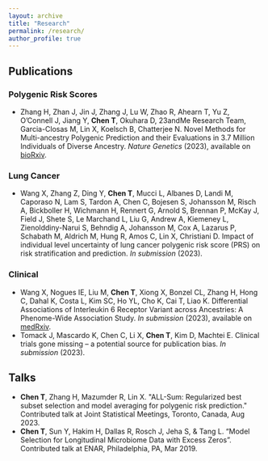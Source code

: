```yaml
---
layout: archive
title: "Research"
permalink: /research/
author_profile: true
--- 
```


## Publications
### Polygenic Risk Scores
- Zhang H, Zhan J, Jin J, Zhang J, Lu W, Zhao R, Ahearn T, Yu Z, O’Connell J, Jiang Y, **Chen T**, Okuhara D, 23andMe Research Team, Garcia-Closas M, Lin X, Koelsch B, Chatterjee N. Novel Methods for Multi-ancestry Polygenic Prediction and their Evaluations in 3.7 Million Individuals of Diverse Ancestry. *Nature Genetics* (2023), available on [bioRxiv](https://www.biorxiv.org/content/10.1101/2022.03.24.485519v1).


### Lung Cancer
- Wang X, Zhang Z, Ding Y, **Chen T**, Mucci L, Albanes D, Landi M, Caporaso N, Lam S, Tardon A, Chen C, Bojesen S, Johansson M, Risch A, Bickboller H, Wichmann H, Rennert G, Arnold S, Brennan P, McKay J, Field J, Shete S, Le Marchand L, Liu G, Andrew A, Kiemeney L, Zienolddiny-Narui S, Behndig A, Johansson M, Cox A, Lazarus P, Schabath M, Aldrich M, Hung R, Amos C, Lin X, Christiani D. Impact of individual level uncertainty of lung cancer polygenic risk score (PRS) on risk stratification and prediction. *In submission* (2023).

### Clinical
- Wang X, Nogues IE, Liu M, **Chen T**, Xiong X, Bonzel CL, Zhang H, Hong C, Dahal K, Costa L, Kim SC, Ho YL, Cho K, Cai T, Liao K. Differential Associations of Interleukin 6 Receptor Variant across Ancestries: A Phenome-Wide Association Study. *In submission* (2023), available on [medRxiv](https://www.medrxiv.org/content/10.1101/2022.09.24.22280325v1).
- Tomack J, Mascardo K, Chen C, Li X, **Chen T**, Kim D, Machtei E. Clinical trials gone missing – a potential source for publication bias. *In submission* (2023).

## Talks
- **Chen T**, Zhang H, Mazumder R, Lin X. "ALL-Sum: Regularized best subset selection and model averaging for polygenic risk prediction." Contributed talk at Joint Statistical Meetings, Toronto, Canada, Aug 2023. 
- **Chen T**, Sun Y, Hakim H, Dallas R, Rosch J, Jeha S, & Tang L. “Model Selection for Longitudinal Microbiome Data with Excess Zeros”. Contributed talk at ENAR, Philadelphia, PA, Mar 2019.
